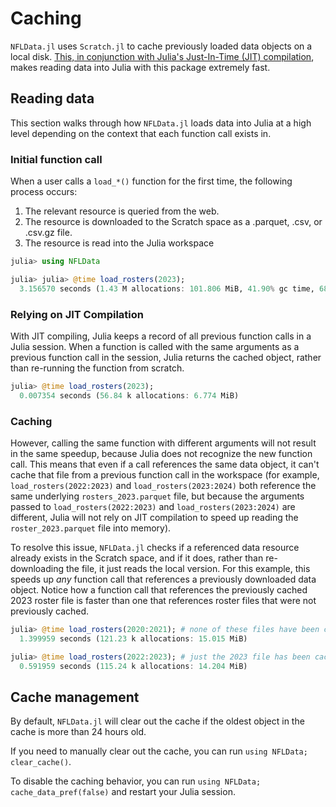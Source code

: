# Caching

`NFLData.jl` uses `Scratch.jl` to cache previously loaded data objects on a local disk. [This, in conjunction with Julia's Just-In-Time (JIT) compilation](https://ucidatascienceinitiative.github.io/IntroToJulia/Html/WhyJulia), makes reading data into Julia with this package extremely fast.

## Reading data

This section walks through how `NFLData.jl` loads data into Julia at a high level depending on the context that each function call exists in.

### Initial function call

When a user calls a `load_*()` function for the first time, the following process occurs:
1. The relevant resource is queried from the web.
2. The resource is downloaded to the Scratch space as a .parquet, .csv, or .csv.gz file.
3. The resource is read into the Julia workspace

```julia
julia> using NFLData

julia> julia> @time load_rosters(2023);
  3.156570 seconds (1.43 M allocations: 101.806 MiB, 41.90% gc time, 68.60% compilation time)
```

### Relying on JIT Compilation

With JIT compiling, Julia keeps a record of all previous function calls in a Julia session. When a function is called with the same arguments as a previous function call in the session, Julia returns the cached object, rather than re-running the function from scratch.

```julia
julia> @time load_rosters(2023);
  0.007354 seconds (56.84 k allocations: 6.774 MiB)
```

### Caching

However, calling the same function with different arguments will not result in the same speedup, because Julia does not recognize the new function call. This means that even if a call references the same data object, it can't cache that file from a previous function call in the workspace (for example, `load_rosters(2022:2023)` and `load_rosters(2023:2024)` both reference the same underlying `rosters_2023.parquet` file, but because the arguments passed to `load_rosters(2022:2023)` and `load_rosters(2023:2024)` are different, Julia will not rely on JIT compilation to speed up reading the `roster_2023.parquet` file into memory).

To resolve this issue, `NFLData.jl` checks if a referenced data resource already exists in the Scratch space, and  if it does, rather than re-downloading the file, it just reads the local version. For this example, this speeds up _any_ function call that references a previously downloaded data object. Notice how a function call that references the previously cached 2023 roster file is faster than one that references roster files that were not previously cached.

```julia
julia> @time load_rosters(2020:2021); # none of these files have been cached before
  1.399959 seconds (121.23 k allocations: 15.015 MiB)

julia> @time load_rosters(2022:2023); # just the 2023 file has been cached
  0.591959 seconds (115.24 k allocations: 14.204 MiB)
```

## Cache management

By default, `NFLData.jl` will clear out the cache if the oldest object in the cache is more than 24 hours old.

If you need to manually clear out the cache, you can run `using NFLData; clear_cache()`.

To disable the caching behavior, you can run `using NFLData; cache_data_pref(false)` and restart your Julia session.
